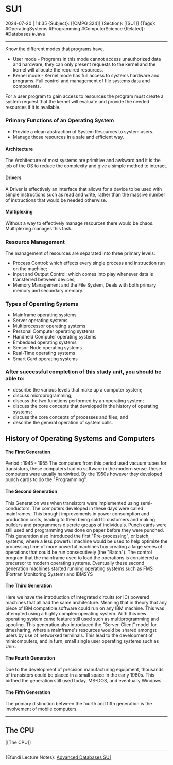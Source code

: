 # SU1
2024-07-20 | 14:35
{Subject}: [[CMPG 324]]
{Section}: [[SU1]]
{Tags}: #OperatingSystems #Programming #ComputerScience
{Related}: #Databases #Java 

--- 
Know the different modes that programs have.
- User mode - Programs in this mode cannot access unauthorized data and hardware, they can only present requests to the kernel and the kernel will allocate the required resources. 
- Kernel mode - Kernel mode has full access to systems hardware and programs. Full control and management of file systems data and components.

For a user program to gain access to resources the program must create a system request that the kernel will evaluate and provide the needed resources if it is available.

### Primary Functions of an Operating System
- Provide a clean abstraction of System Resources to system users.
- Manage those resources in a safe and efficient way.   
#### Architecture
The Architecture of most systems are primitive and awkward and it is the job of the OS to reduce the complexity and give a simple method to interact.

#### Drivers
A Driver is effectively an interface that allows for a device to be used with simple instructions such as read and write, rather than the massive number of instructions that would be needed otherwise.

#### Multiplexing 
Without a way to effectively manage resources there would be chaos. Multiplexing manages this task.

### Resource Management
The management of resources are separated into three primary levels:
- Process Control: which effects every single process and instruction run on the machine;
- Input and Output Control: which comes into play whenever data is transferred between devices;
- Memory Management and the File System, Deals with both primary memory and secondary memory.

### Types of Operating Systems
- Mainframe operating systems
- Server operating systems
- Multiprocessor operating systems
- Personal Computer operating systems
- Handheld Computer operating systems
- Embedded operating systems
- Sensor-Node operating systems
- Real-Time operating systems
- Smart Card operating systems

### After successful completion of this study unit, you should be able to:
- describe the various levels that make up a computer system;
- discuss microprogramming;
- discuss the two functions performed by an operating system;
- discuss the core concepts that developed in the history of operating systems;
- discuss the core concepts of processes and files; and
- describe the general operation of system calls.

## History of Operating Systems and Computers
#### The First Generation
Period : 1945 - 1955
The computers from this period used vacuum tubes for transistors, these computers had no software in the modern sense. these computers were usually hardwired. By the 1950s however they developed punch cards to do the "Programming".
#### The Second Generation
This Generation was when transistors were implemented using semi-conductors. The computers developed in these days were called mainframes. This brought improvements in power consumption and production costs, leading to them being sold to customers and making builders and programmers discrete groups of individuals. Punch cards were still used and programming was done on paper before they were punched. This generation also introduced the first "Pre-processing", or batch, systems, where a less powerful machine would be used to help optimize the processing time of more powerful machines buy creating a large series of operations that could be run consecutively (the "Batch"). The control program that the mainframe used to load the operations is considered a precursor to modern operating systems. Eventually these second generation machines started running operating systems such as FMS (Fortran Monitoring System) and IBMSYS
#### The Third Generation
Here we have the introduction of integrated circuits (or IC) powered machines that all had the same architecture. Meaning that in theory that any piece of IBM compatible software could run on any IBM machine. This was attempted using a highly complex operating system. With this new operating system came feature still used such as multiprogramming and spooling. This generation also introduced the "Server-Client" model for timesharing, where a mainframe's resources would be shared amongst users by use of networked terminals. This lead to the development of minicomputers, and in turn, small single user operating systems such as Unix.
#### The Fourth Generation
Due to the development of precision manufacturing equipment, thousands of transistors could be placed in a small space in the early 1980s. This birthed the generation still used today, MS-DOS, and eventually Windows.
#### The Fifth Generation
The primary distinction between the fourth and fifth generation is the involvement of mobile computers.

--- 
## The CPU
[[The CPU]]






--- 
{Efundi Lecture Notes}: [Advanced Databases SU1]()